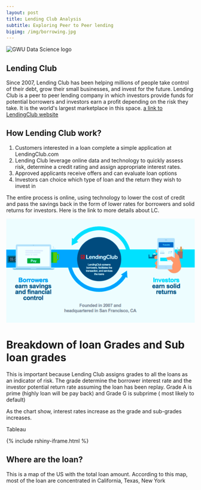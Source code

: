 ```yaml
---
layout: post
title: Lending Club Analysis
subtitle: Exploring Peer to Peer lending
bigimg: /img/borrowing.jpg
---
```


![GWU Data Science logo](/img/gwdsp.png)

## Lending Club

Since 2007, Lending Club has been helping millions of people take control of their debt, grow their small businesses, and invest for the future. Lending Club is a peer to peer lending company in which investors provide funds for potential borrowers and investors earn a profit depending on the risk they take. It is the world's largest marketplace in this space.  [a link to LendingClub website](https://www.lendingclub.com/)

## How Lending Club work?
1. Customers interested in a loan complete a simple application at LendingClub.com
2. Lending Club leverage online data and technology to quickly assess risk, determine a credit rating and assign appropriate interest        rates.
3. Approved applicants receive offers and can evaluate loan options
4. Investors can choice which type of loan and the return they wish to invest in

The entire process is online, using technology to lower the cost of credit and pass the savings back in the form of lower rates for borrowers and solid returns for investors. Here is the link to more details about LC.

![LendingClub](/img/lendingclub.png)

# Breakdown of loan Grades and Sub loan grades
This is important because Lending Club assigns grades to all the loans as an indicator of risk.  The grade determine the borrower interest rate and the investor potential return rate assuming the loan has been replay.  Grade A is prime (highly loan will be pay back) and Grade G is subprime ( most likely to default)

As the chart show, interest rates increase as the grade and sub-grades increases.

Tableau

{% include rshiny-iframe.html %}

## Where are the loan?
This is a map of the US with the total loan amount.  According to this map, most of the loan are concentrated in California, Texas, New York 
